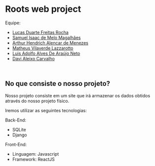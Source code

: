 <h1>Roots web project</h1>

Equipe:
<br>
<ul>
<a href = "https://www.linkedin.com/in/lucas-rocha-603683246/" target = "_blank"><li>Lucas Duarte Freitas Rocha</li></a>
<a href ="https://www.linkedin.com/in/isaacmagl/" target = "_blank"><li>Samuel Isaac de Melo Magalhães</li></a>
<a href = "https://www.linkedin.com/in/arthur-hendrich-b30885153/" target = "_blank"><li>Arthur Hendrich Alencar de Menezes</li></a>
<a href = "linkedin.com/in/matheus-lazzarotto/"><li>Matheus Vilaverde Lazzarotto</li></a>
<a href = "https://www.linkedin.com/in/luis-adolfo-araujo-703a721aa/" target = "_blank"><li>Luis Adolfo Alves De Araújo Neto</li></a>
<a href = "https://www.linkedin.com/in/davi-aleixo-548b55b8/" target = "_blank"><li>Davi Aleixo Carvalho</li></a>
  
</ul>
<br>
<h2> No que consiste o nosso projeto? </h2>
  
<p>Nosso projeto consiste em um site que irá armazenar os dados obtidos através do nosso projeto físico.</p>
<p>Iremos utilizar as seguintes tecnologias:</p>


Back-End:
<br>
<ul> 
  <li>SQLite</li>
  <li>Django</li>
</ul>

Front-End:
<br>
<ul> 
  <li>Linguagem: Javascript</li>
  <li>Framework: ReactJS</li>
</ul>
  
  
  
